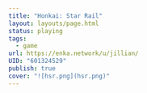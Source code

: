 ```yaml
---
title: "Honkai: Star Rail"
layout: layouts/page.html
status: playing
tags:
  - game
url: https://enka.network/u/jillian/
UID: "601324529"
publish: true
cover: "![hsr.png](hsr.png)"
---
```

